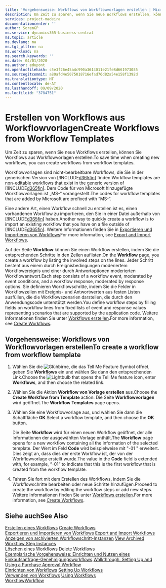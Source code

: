 ```yaml
---
title: 'Vorgehensweise: Workflows von Workflowvorlagen erstellen | Microsoft Docs'
description: Um Zeit zu sparen, wenn Sie neue Workflows erstellen, können Sie Workflows aus Workflowvorlagen erstellen.
services: project-madeira
documentationcenter: ''
author: SorenGP
ms.service: dynamics365-business-central
ms.topic: article
ms.devlang: na
ms.tgt_pltfrm: na
ms.workload: na
ms.search.keywords: ''
ms.date: 04/01/2020
ms.author: edupont
ms.openlocfilehash: c5e3f26e45a4c990a3614011e21fe8d661973035
ms.sourcegitcommit: a80afd4e5075018716efad76d82a54e158f1392d
ms.translationtype: HT
ms.contentlocale: de-AT
ms.lasthandoff: 09/09/2020
ms.locfileid: "3784751"
---
```

# <a name="create-workflows-from-workflow-templates"></a><span data-ttu-id="fb7f1-103">Erstellen von Workflows aus Workflowvorlagen</span><span class="sxs-lookup"><span data-stu-id="fb7f1-103">Create Workflows from Workflow Templates</span></span>
<span data-ttu-id="fb7f1-104">Um Zeit zu sparen, wenn Sie neue Workflows erstellen, können Sie Workflows aus Workflowvorlagen erstellen.</span><span class="sxs-lookup"><span data-stu-id="fb7f1-104">To save time when creating new workflows, you can create workflows from workflow templates.</span></span>  

 <span data-ttu-id="fb7f1-105">Workflowvorlagen sind nicht-bearbeitbare Workflows, die Sie in der generischen Version von [!INCLUDE[d365fin](includes/d365fin_md.md)] finden.</span><span class="sxs-lookup"><span data-stu-id="fb7f1-105">Workflow templates are non-editable workflows that exist in the generic version of [!INCLUDE[d365fin](includes/d365fin_md.md)].</span></span> <span data-ttu-id="fb7f1-106">Dem Code für von Microsoft hinzugefügte Workflowvorlagen ist „MS-“ vorangestellt.</span><span class="sxs-lookup"><span data-stu-id="fb7f1-106">The codes for workflow templates that are added by Microsoft are prefixed with “MS-“.</span></span>  

 <span data-ttu-id="fb7f1-107">Eine andere Art, einen Workflow schnell zu erstellen ist es, einen vorhandenen Workflow zu importieren, den Sie in einer Datei außerhalb von [!INCLUDE[d365fin](includes/d365fin_md.md)] haben.</span><span class="sxs-lookup"><span data-stu-id="fb7f1-107">Another way to quickly create a workflow is to import an existing workflow that you have on a file outside of [!INCLUDE[d365fin](includes/d365fin_md.md)].</span></span> <span data-ttu-id="fb7f1-108">Weitere Informationen finden Sie in [Exportieren und Importieren von Workflows](across-how-to-export-and-import-workflows.md)</span><span class="sxs-lookup"><span data-stu-id="fb7f1-108">For more information, see [Export and Import Workflows](across-how-to-export-and-import-workflows.md).</span></span>  

<span data-ttu-id="fb7f1-109">Auf der Seite **Workflow** können Sie einen Workflow erstellen, indem Sie die entsprechenden Schritte in den Zeilen auflisten.</span><span class="sxs-lookup"><span data-stu-id="fb7f1-109">On the **Workflow** page, you create a workflow by listing the involved steps on the lines.</span></span> <span data-ttu-id="fb7f1-110">Jeder Schritt besteht aus einem durch Ereignisbedingungen moderiertem Workflowereignis und einer durch Antwortoptionen moderierten Workflowantwort.</span><span class="sxs-lookup"><span data-stu-id="fb7f1-110">Each step consists of a workflow event, moderated by event conditions, and a workflow response, moderated by response options.</span></span> <span data-ttu-id="fb7f1-111">Sie definieren Workflowschritte, indem Sie die Felder in Workflowzeilen mit Ereignis- und Antwortwerten aus festen Listen ausfüllen, die die Workflowszenarien darstellen, die durch den Anwendungscode unterstützt werden.</span><span class="sxs-lookup"><span data-stu-id="fb7f1-111">You define workflow steps by filling fields on workflow lines from fixed lists of event and response values representing scenarios that are supported by the application code.</span></span> <span data-ttu-id="fb7f1-112">Weitere Informationen finden Sie unter [Workflows erstellen](across-how-to-create-workflows.md).</span><span class="sxs-lookup"><span data-stu-id="fb7f1-112">For more information, see [Create Workflows](across-how-to-create-workflows.md).</span></span>  

## <a name="to-create-a-workflow-from-workflow-template"></a><span data-ttu-id="fb7f1-113">Vorgehensweise: Workflows von Workflowvorlagen erstellen</span><span class="sxs-lookup"><span data-stu-id="fb7f1-113">To create a workflow from workflow template</span></span>  
1.  <span data-ttu-id="fb7f1-114">Wählen Sie die ![Glühbirne, die das Tell Me Feature](media/ui-search/search_small.png "Tell Me-Funktion") Symbol öffnet, geben Sie **Workflows** ein und wählen Sie dann den entsprechenden Link.</span><span class="sxs-lookup"><span data-stu-id="fb7f1-114">Choose the ![Lightbulb that opens the Tell Me feature](media/ui-search/search_small.png "Tell me what you want to do") icon, enter **Workflows**, and then choose the related link.</span></span>  
2.  <span data-ttu-id="fb7f1-115">Wählen Sie die Aktion **Workflow von Vorlage erstellen** aus.</span><span class="sxs-lookup"><span data-stu-id="fb7f1-115">Choose the **Create Workflow from Template** action.</span></span> <span data-ttu-id="fb7f1-116">Die Seite **Workflowvorlagen** wird geöffnet.</span><span class="sxs-lookup"><span data-stu-id="fb7f1-116">The **Workflow Templates** page opens.</span></span>  
3.  <span data-ttu-id="fb7f1-117">Wählen Sie eine Workflowvorlage aus, und wählen Sie dann die Schaltfläche **OK**.</span><span class="sxs-lookup"><span data-stu-id="fb7f1-117">Select a workflow template, and then choose the **OK** button.</span></span>  

     <span data-ttu-id="fb7f1-118">Die Seite **Workflow** wird für einen neuen Workflow geöffnet, der alle Informationen der ausgewählten Vorlage enthält.</span><span class="sxs-lookup"><span data-stu-id="fb7f1-118">The **Workflow** page opens for a new workflow containing all the information of the selected template.</span></span> <span data-ttu-id="fb7f1-119">Der Wert im Feld **Code** wird beispielweise mit "-01 " erweitert. Dies zeigt an, dass dies der erste Workflow ist, der von der Workflowvorlage erstellt wurde.</span><span class="sxs-lookup"><span data-stu-id="fb7f1-119">The value in the **Code** field is extended with, for example, “-01” to indicate that this is the first workflow that is created from the workflow template.</span></span>  
4.  <span data-ttu-id="fb7f1-120">Fahren Sie fort mit dem Erstellen des Workflows, indem Sie die Workflowschritte bearbeiten oder neue Schritte hinzufügen.</span><span class="sxs-lookup"><span data-stu-id="fb7f1-120">Proceed to create the workflow by editing the workflow steps or add new steps.</span></span> <span data-ttu-id="fb7f1-121">Weitere Informationen finden Sie unter [Workflows erstellen](across-how-to-create-workflows.md).</span><span class="sxs-lookup"><span data-stu-id="fb7f1-121">For more information, see [Create Workflows](across-how-to-create-workflows.md).</span></span>  

## <a name="see-also"></a><span data-ttu-id="fb7f1-122">Siehe auch</span><span class="sxs-lookup"><span data-stu-id="fb7f1-122">See Also</span></span>  
 <span data-ttu-id="fb7f1-123">[Erstellen eines Workflows](across-how-to-create-workflows.md) </span><span class="sxs-lookup"><span data-stu-id="fb7f1-123">[Create Workflows](across-how-to-create-workflows.md) </span></span>  
 <span data-ttu-id="fb7f1-124">[Exportieren und Importieren von Workflows](across-how-to-export-and-import-workflows.md) </span><span class="sxs-lookup"><span data-stu-id="fb7f1-124">[Export and Import Workflows](across-how-to-export-and-import-workflows.md) </span></span>  
 <span data-ttu-id="fb7f1-125">[Anzeigen von archivierten Workflowschritt-Instanzen](across-how-to-view-archived-workflow-step-instances.md) </span><span class="sxs-lookup"><span data-stu-id="fb7f1-125">[View Archived Workflow Step Instances](across-how-to-view-archived-workflow-step-instances.md) </span></span>  
 <span data-ttu-id="fb7f1-126">[Löschen eines Workflows](across-how-to-delete-workflows.md) </span><span class="sxs-lookup"><span data-stu-id="fb7f1-126">[Delete Workflows](across-how-to-delete-workflows.md) </span></span>  
 <span data-ttu-id="fb7f1-127">[Exemplarische Vorgehensweise: Einrichten und Nutzen eines Einkaufsanfrage-Genehmigungsworkflows](walkthrough-setting-up-and-using-a-purchase-approval-workflow.md) </span><span class="sxs-lookup"><span data-stu-id="fb7f1-127">[Walkthrough: Setting Up and Using a Purchase Approval Workflow](walkthrough-setting-up-and-using-a-purchase-approval-workflow.md) </span></span>  
 <span data-ttu-id="fb7f1-128">[Einrichten von Workflows](across-set-up-workflows.md) </span><span class="sxs-lookup"><span data-stu-id="fb7f1-128">[Setting Up Workflows](across-set-up-workflows.md) </span></span>  
 <span data-ttu-id="fb7f1-129">[Verwenden von Workflows](across-use-workflows.md) </span><span class="sxs-lookup"><span data-stu-id="fb7f1-129">[Using Workflows](across-use-workflows.md) </span></span>  
 [<span data-ttu-id="fb7f1-130">Workflow</span><span class="sxs-lookup"><span data-stu-id="fb7f1-130">Workflow</span></span>](across-workflow.md)   
